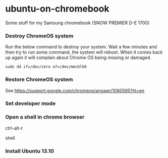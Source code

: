ubuntu-on-chromebook
====================

Some stuff for my Samsung chromebook (SNOW PREMIER D-E 1700)

### Destroy ChromeOS system
Run the below command to destroy your system. Wait a few minutes and then try to run some command, the system will reboot. When it comes back up again it will complain about Chrome OS being missing or damaged.

<code>sudo dd if=/dev/zero of=/dev/mmcblk0</code>

### Restore ChromeOS system

See https://support.google.com/chromeos/answer/1080595?hl=en

### Set developer mode

### Open a shell in chrome browser
ctrl-alt-t

shell

### Install Ubuntu 13.10

